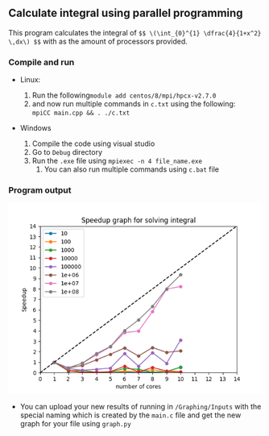 ## Calculate integral using parallel programming
This program calculates the integral of `$$ \(\int_{0}^{1} \dfrac{4}{1+x^2} \,dx\) $$`
with as the amount of processors provided.
### Compile and run
* Linux:  
  1. Run the following``module add centos/8/mpi/hpcx-v2.7.0``
  2. and now run multiple commands in ``c.txt`` using the following:  
  ``mpiCC main.cpp && . ./c.txt``

* Windows
  1. Compile the code using visual studio
  2. Go to `Debug` directory
  3. Run the `.exe` file using `mpiexec -n 4 file_name.exe`
     1. You can also run multiple commands using `c.bat` file

### Program output
![](Graphing/Figure_1.png)

* You can upload your new results of running in `/Graphing/Inputs` 
with the special naming which is created by the `main.c` file and 
get the new graph for your file using `graph.py`